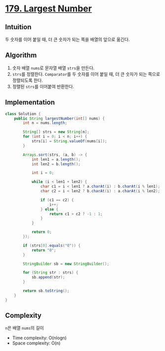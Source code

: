 # [179. Largest Number](https://leetcode.com/problems/largest-number/)

## Intuition
두 숫자를 이어 붙일 때, 더 큰 숫자가 되는 쪽을 배열의 앞으로 옮긴다. 

## Algorithm
1. 숫자 배열 `nums`로 문자열 배열 `strs`을 만든다.
2. `strs`를 정렬한다. `Comparator`를 두 숫자를 이어 붙일 때, 더 큰 숫자가 되는 쪽으로 정렬되도록 한다.
3. 정렬된 `strs`를 이어붙여 반환한다.

## Implementation
```java
class Solution {
    public String largestNumber(int[] nums) {
        int n = nums.length;

        String[] strs = new String[n];
        for (int i = 0; i < n; i++) {
            strs[i] = String.valueOf(nums[i]);
        }

        Arrays.sort(strs, (a, b) -> {
            int len1 = a.length();
            int len2 = b.length();

            int i = 0;

            while (i < len1 + len2) {
                char c1 = i < len1 ? a.charAt(i) : b.charAt(i % len1);
                char c2 = i < len2 ? b.charAt(i) : a.charAt(i % len2);

                if (c1 == c2) {
                    i++;
                } else {
                    return c1 > c2 ? -1 : 1;
                }
            }

            return 0;
        });

        if (strs[0].equals("0")) {
            return "0";
        }

        StringBuilder sb = new StringBuilder();

        for (String str : strs) {
            sb.append(str);
        }

        return sb.toString();
    }
}
```

## Complexity
`n`은 배열 `nums`의 길이
- Time complexity: O(nlogn)
- Space complexity: O(n)
